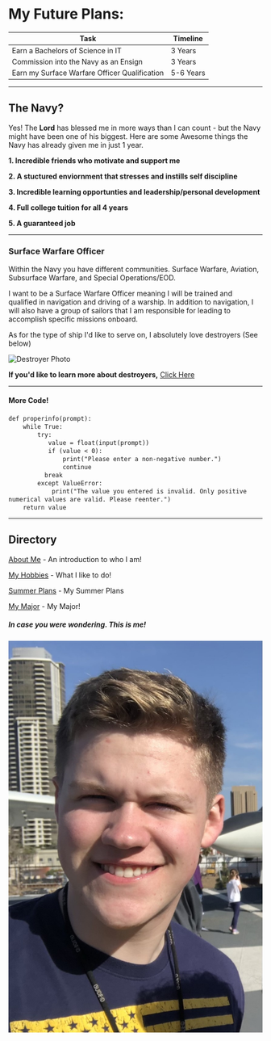 My Future Plans:
=======

Task  |  Timeline
--|--
Earn a Bachelors of Science in IT  |  3 Years
Commission into the Navy as an Ensign|  3 Years
Earn my Surface Warfare Officer Qualification  |  5-6 Years

---

The Navy?
-------
Yes! The **Lord** has blessed me in more ways than I can count - but the Navy might   have been one of his biggest. Here are some Awesome things the Navy has already given me in just 1 year.

**1. Incredible friends who motivate and support me**

**2. A stuctured enviornment that stresses and instills self discipline**

**3. Incredible learning opportunties and leadership/personal development**

**4. Full college tuition for all 4 years**

**5. A guaranteed job**

----

### Surface Warfare Officer

Within the Navy you have different communities. Surface Warfare, Aviation, Subsurface Warfare, and Special Operations/EOD.

I want to be a Surface Warfare Officer meaning I will be trained and qualified in navigation and driving of a warship. In addition to navigation, I will also have a group of sailors that I am responsible for leading to accomplish specific missions onboard.

As for the type of ship I'd like to serve on, I absolutely love destroyers (See below)

![Destroyer Photo](https://nationalinterest.org/sites/default/files/styles/desktop__1486_x_614/public/main_images/1280px-us_navy_080705-n-2735t-128_the_guided-missile_destroyer_uss_bulkeley_ddg_84_a_member_of_the_nassau_strike_group_nassg_transits_the_atlantic_ocean.jpg?itok=pR_i5aRY)

**If you'd like to learn more about destroyers,** [Click Here](https://en.wikipedia.org/wiki/Arleigh_Burke-class_destroyer)

---------

#### More Code!

    def properinfo(prompt):
        while True:
            try:
               value = float(input(prompt))
               if (value < 0):
                   print("Please enter a non-negative number.")
                   continue
              break
            except ValueError:
                print("The value you entered is invalid. Only positive numerical values are valid. Please reenter.")
        return value

-----


Directory
-------------

[About Me](FinalProject(Intro).md) - An introduction to who I am!

[My Hobbies](FinalProjectII.md) - What I like to do!

[Summer Plans](FinalProjectIV.md) - My Summer Plans

[My Major](FinalProjectV.md) - My Major!

##### In case you were wondering. This is me!

![Yours Truly](SanDiego.jpg)
